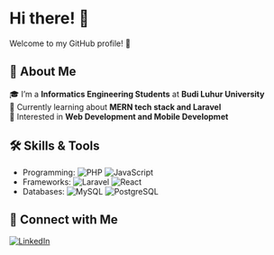 # Hi there! 👋  
Welcome to my GitHub profile! 🌟  

## 🚀 About Me  
🎓 I’m a **Informatics Engineering Students** at **Budi Luhur University**  
🌱 Currently learning about **MERN tech stack and Laravel**  
💼 Interested in **Web Development and Mobile Developmet**  

## 🛠️ Skills & Tools  
- Programming: ![PHP](https://img.shields.io/badge/PHP-purple?logo=php) ![JavaScript](https://img.shields.io/badge/JavaScript-yellow?logo=javascript)  
- Frameworks: ![Laravel](https://img.shields.io/badge/Laravel-red?logo=laravel) ![React](https://img.shields.io/badge/React-blue?logo=react)  
- Databases: ![MySQL](https://img.shields.io/badge/MySQL-gray?logo=mysql) ![PostgreSQL](https://img.shields.io/badge/PostgreSQL-silver?logo=postgresql)  

## 🔗 Connect with Me  
[![LinkedIn](https://img.shields.io/badge/LinkedIn-blue?logo=linkedin)](https://www.linkedin.com/in/muhammad-alawi-alatas-2b521b218/)
